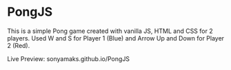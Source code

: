 # PongJS

This is a simple Pong game created with vanilla JS, HTML and CSS for 2 players. Used W and S for Player 1 (Blue) and Arrow Up and Down for Player 2 (Red).

Live Preview: sonyamaks.github.io/PongJS
